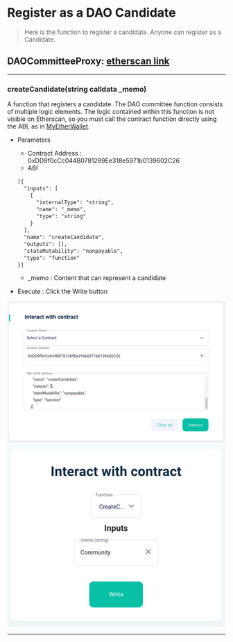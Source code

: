 # Register as a DAO Candidate
> Here is the function to register a candidate.
> Anyone can register as a Candidate.


## DAOCommitteeProxy: [etherscan link](https://etherscan.io/address/0xDD9f0cCc044B0781289Ee318e5971b0139602C26#writeProxyContract)

---

### createCandidate(string calldata _memo)

A function that registers a candidate.
The DAO committee function consists of multiple logic elements. The logic contained within this function is not visible on Etherscan, so you must call the contract function directly using the ABI, as in [MyEtherWallet](https://www.myetherwallet.com/wallet/interact).


- Parameters
    - Contract Address : 0xDD9f0cCc044B0781289Ee318e5971b0139602C26
    - ABI
    ```
    [{
      "inputs": [
        {
          "internalType": "string",
          "name": "_memo",
          "type": "string"
        }
      ],
      "name": "createCandidate",
      "outputs": [],
      "stateMutability": "nonpayable",
      "type": "function"
    }]
    ```
    - _memo : Content that can represent a candidate

- Execute : Click the Write button

![Input1 View](../img/createCandidate_0.png)
![Input2 View](../img/createCandidate_1.png)

*********
